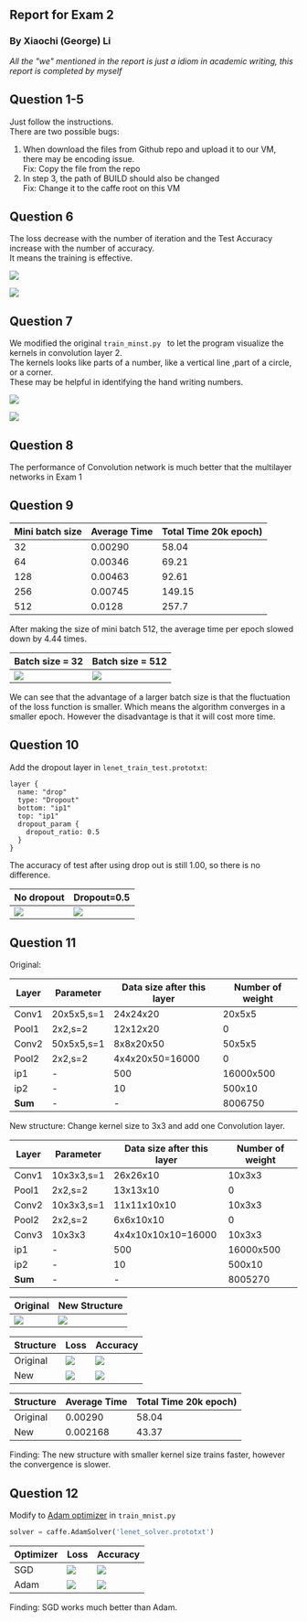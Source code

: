 ## Report for Exam 2
### By Xiaochi (George) Li

*All the "we" mentioned in the report is just a idiom in academic writing, this report is completed by myself*

## Question 1-5
Just follow the instructions.  
There are two possible bugs:

1. When download the files from Github repo and upload it to our VM, there may be encoding issue.  
Fix: Copy the file from the repo 
2. In step 3, the path of BUILD should also be changed   
Fix: Change it to the caffe root on this VM

## Question 6
The loss decrease with the number of iteration and the Test Accuracy increase with the number of accuracy.   
It means the training is effective.

![](./loss.png)

![](./accuracy.png)

## Question 7
We modified the original ```train_minst.py ``` to let the program visualize the kernels in convolution layer 2.   
The kernels looks like parts of a number, like a vertical line ,part of a circle, or a corner.  
These may be helpful in identifying the hand writing numbers.  

![](./kernel_conv1.png)

![](./kernel_conv2.png)

## Question 8
The performance of Convolution network is much better that the multilayer networks in Exam 1

## Question 9

|Mini batch size|Average Time|Total Time 20k epoch)|
|----|----|----|
|32|0.00290|58.04|
|64|0.00346|69.21|
|128|0.00463|92.61|
|256|0.00745|149.15|
|512|0.0128|257.7|

After making the size of mini batch 512, the average time per epoch slowed down by 4.44 times.

|Batch size = 32|Batch size = 512|
|----|----|
|![](./batch32.png)|![](./batch512.png)|

We can see that the advantage of a larger batch size is that the fluctuation of the loss function is smaller.
Which means the algorithm converges in a smaller epoch. However the disadvantage is that it will cost more time.

## Question 10
Add the dropout layer in ```lenet_train_test.prototxt```:
```text
layer {
  name: "drop"
  type: "Dropout"
  bottom: "ip1"
  top: "ip1"
  dropout_param {
    dropout_ratio: 0.5
  }
}
```
The accuracy of test after using drop out is still 1.00, so there is no difference.

|No dropout|Dropout=0.5|
|----|----|
|![](./batch32.png)|![](./drop50.png)|

## Question 11

Original:  

|Layer|Parameter|Data size after this layer|Number of weight|
|----|----|----|----|
|Conv1|20x5x5,s=1|24x24x20|20x5x5|
|Pool1|2x2,s=2|12x12x20|0|
|Conv2|50x5x5,s=1|8x8x20x50|50x5x5|
|Pool2|2x2,s=2|4x4x20x50=16000|0|
|ip1|-|500|16000x500|
|ip2|-|10|500x10|
|**Sum**|-|-|8006750|

New structure: Change kernel size to 3x3 and add one Convolution layer.

|Layer|Parameter|Data size after this layer|Number of weight|
|----|----|----|----|
|Conv1|10x3x3,s=1|26x26x10|10x3x3|
|Pool1|2x2,s=2|13x13x10|0|
|Conv2|10x3x3,s=1|11x11x10x10|10x3x3|
|Pool2|2x2,s=2|6x6x10x10|0|
|Conv3|10x3x3|4x4x10x10x10=16000|10x3x3|
|ip1|-|500|16000x500|
|ip2|-|10|500x10|
|**Sum**|-|-|8005270|

|Original|New Structure|
|----|----|
|![](./q11-a.JPG)|![](./q11-b.JPG)|

|Structure|Loss|Accuracy|
|----|----|----|
|Original|![](./SGD-loss.png)|![](SGD-accuracy.png)|
|New|![](new-loss.png)|![](new-accuracy.png)|

|Structure|Average Time|Total Time 20k epoch)|
|----|----|----|
|Original|0.00290|58.04|
|New|0.002168|43.37|

Finding: The new structure with smaller kernel size trains faster, however the convergence is slower.

 
## Question 12
Modify to [Adam optimizer](http://caffe.berkeleyvision.org/tutorial/solver.html) in ```train_mnist.py```

```python
solver = caffe.AdamSolver('lenet_solver.prototxt')
```


|Optimizer|Loss|Accuracy|
|----|----|----|
|SGD|![](./SGD-loss.png)|![](./SGD-accuracy.png)|
|Adam|![](./adam-loss.png)|![](./adam-accuracy.png)|

Finding: SGD works much better than Adam.
